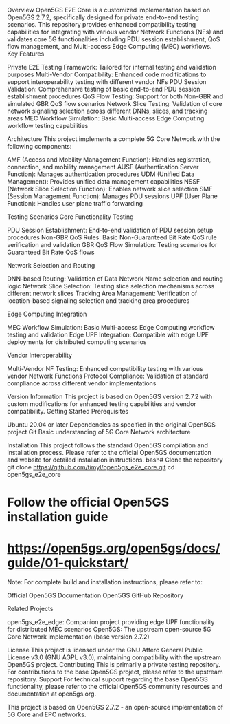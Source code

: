 Overview
Open5GS E2E Core is a customized implementation based on Open5GS 2.7.2, specifically designed for private end-to-end testing scenarios. This repository provides enhanced compatibility testing capabilities for integrating with various vendor Network Functions (NFs) and validates core 5G functionalities including PDU session establishment, QoS flow management, and Multi-access Edge Computing (MEC) workflows.
Key Features

Private E2E Testing Framework: Tailored for internal testing and validation purposes
Multi-Vendor Compatibility: Enhanced code modifications to support interoperability testing with different vendor NFs
PDU Session Validation: Comprehensive testing of basic end-to-end PDU session establishment procedures
QoS Flow Testing: Support for both Non-GBR and simulated GBR QoS flow scenarios
Network Slice Testing: Validation of core network signaling selection across different DNNs, slices, and tracking areas
MEC Workflow Simulation: Basic Multi-access Edge Computing workflow testing capabilities

Architecture
This project implements a complete 5G Core Network with the following components:

AMF (Access and Mobility Management Function): Handles registration, connection, and mobility management
AUSF (Authentication Server Function): Manages authentication procedures
UDM (Unified Data Management): Provides unified data management capabilities
NSSF (Network Slice Selection Function): Enables network slice selection
SMF (Session Management Function): Manages PDU sessions
UPF (User Plane Function): Handles user plane traffic forwarding

Testing Scenarios
Core Functionality Testing

PDU Session Establishment: End-to-end validation of PDU session setup procedures
Non-GBR QoS Rules: Basic Non-Guaranteed Bit Rate QoS rule verification and validation
GBR QoS Flow Simulation: Testing scenarios for Guaranteed Bit Rate QoS flows

Network Selection and Routing

DNN-based Routing: Validation of Data Network Name selection and routing logic
Network Slice Selection: Testing slice selection mechanisms across different network slices
Tracking Area Management: Verification of location-based signaling selection and tracking area procedures

Edge Computing Integration

MEC Workflow Simulation: Basic Multi-access Edge Computing workflow testing and validation
Edge UPF Integration: Compatible with edge UPF deployments for distributed computing scenarios

Vendor Interoperability

Multi-Vendor NF Testing: Enhanced compatibility testing with various vendor Network Functions
Protocol Compliance: Validation of standard compliance across different vendor implementations

Version Information
This project is based on Open5GS version 2.7.2 with custom modifications for enhanced testing capabilities and vendor compatibility.
Getting Started
Prerequisites

Ubuntu 20.04 or later
Dependencies as specified in the original Open5GS project
Git
Basic understanding of 5G Core Network architecture

Installation
This project follows the standard Open5GS compilation and installation process. Please refer to the official Open5GS documentation and website for detailed installation instructions.
bash# Clone the repository
git clone https://github.com/timyl/open5gs_e2e_core.git
cd open5gs_e2e_core

# Follow the official Open5GS installation guide
# https://open5gs.org/open5gs/docs/guide/01-quickstart/
Note: For complete build and installation instructions, please refer to:

Official Open5GS Documentation
Open5GS GitHub Repository

Related Projects

open5gs_e2e_edge: Companion project providing edge UPF functionality for distributed MEC scenarios
Open5GS: The upstream open-source 5G Core Network implementation (base version 2.7.2)

License
This project is licensed under the GNU Affero General Public License v3.0 (GNU AGPL v3.0), maintaining compatibility with the upstream Open5GS project.
Contributing
This is primarily a private testing repository. For contributions to the base Open5GS project, please refer to the upstream repository.
Support
For technical support regarding the base Open5GS functionality, please refer to the official Open5GS community resources and documentation at open5gs.org.

This project is based on Open5GS 2.7.2 - an open-source implementation of 5G Core and EPC networks.

